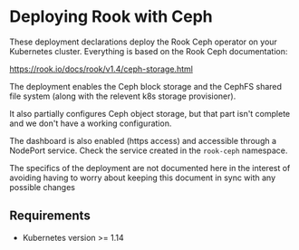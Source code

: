 
# Deploying Rook with Ceph

These deployment declarations deploy the Rook Ceph operator on your Kubernetes
cluster.  Everything is based on the Rook Ceph documentation:

  https://rook.io/docs/rook/v1.4/ceph-storage.html

The deployment enables the Ceph block storage and the CephFS shared file system
(along with the relevent k8s storage provisioner).

It also partially configures Ceph object storage, but that part isn't complete
and we don't have a working configuration.

The dashboard is also enabled (https access) and accessible through a NodePort
service.  Check the service created in the `rook-ceph` namespace.

The specifics of the deployment are not documented here in the interest of
avoiding having to worry about keeping this document in sync with any possible
changes

## Requirements

  * Kubernetes version >= 1.14

